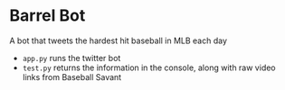 # Barrel Bot
A bot that tweets the hardest hit baseball in MLB each day

- `app.py` runs the twitter bot
- `test.py` returns the information in the console, along with raw video links from Baseball Savant